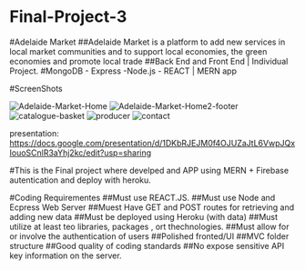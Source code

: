 # Final-Project-3
#Adelaide Market
##Adelaide Market is a platform to add new services in local market communities and to  support local economies, the green economies and promote local trade
##Back End and Front End | Individual Project. 
#MongoDB - Express -Node.js - REACT  | MERN app

 
#ScreenShots
 
![Adelaide-Market-Home](https://user-images.githubusercontent.com/60838509/90091315-2d51ea80-dd65-11ea-8a08-0e2369a2f490.PNG)
![Adelaide-Market-Home2-footer](https://user-images.githubusercontent.com/60838509/90091436-8588ec80-dd65-11ea-93e0-0863e6f19289.PNG)
![catalogue-basket](https://user-images.githubusercontent.com/60838509/90091442-8a4da080-dd65-11ea-9716-cd977a4159f2.PNG)
![producer](https://user-images.githubusercontent.com/60838509/90091448-90438180-dd65-11ea-939e-8630587ad27c.PNG)
![contact](https://user-images.githubusercontent.com/60838509/90091459-96396280-dd65-11ea-8151-46b62644a26b.PNG)


presentation: https://docs.google.com/presentation/d/1DKbRJEJM0f4OJUZaJtL6VwpJQxIouoSCnlR3aYhj2kc/edit?usp=sharing


#This is the Final project where develped and APP using MERN + Firebase autentication and deploy with heroku. 

#Coding Requirementes
##Must use REACT.JS.
##Must use Node and Ecpress Web Server
##Muest Have GET and POST routes for retrieving and adding new data
##Must be deployed using Heroku (with data)
##Must utilize at least teo libraries, packages , ort thechnologies.
##Must allow for or involve the authentication of users 
##Polished fronted/UI
##MVC folder structure
##Good quality of coding standards
##No expose sensitive API key information on the server. 
